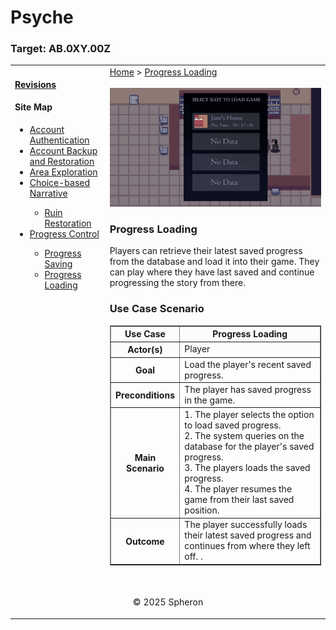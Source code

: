 # Psyche

### Target: AB.0XY.00Z

<table>
    <tr>
        <td valign="top">
            <h4><a href="../README.md">Revisions</a></h4>
            <h4>Site Map</h4>
            <ul>
                <li><a href="account-authentication.md">Account Authentication</a></li>
                <li><a href="account-backup-and-restoration.md">Account Backup and Restoration</a></li>
                <li><a href="area-exploration.md">Area Exploration</a></li>
                <li><a href="choice-based-narrative.md">Choice-based Narrative</a></li>
                <ul>
                    <li><a href="ruin-restoration.md">Ruin Restoration</a></li>
                </ul>
                <li><a href="progress-control.md">Progress Control</a></li>
                <ul>
                    <li><a href="progress-saving.md">Progress Saving</a></li>
                    <li><a href="progress-loading.md">Progress Loading</a></li>
                </ul>
            </ul>
            <br>
        </td>
        <td valign="top">   
        <a href="https://github.com/Jhanez27/psyche">Home</a> &gt; <a href="https://github.com/Jhanez27/psyche/blob/main/docs/progress-loading.md">Progress Loading</a>
        <br> <br>
          <img src="images/progess-B.png">
          <h3>Progress Loading</h3>
            <span>Players can retrieve their latest saved progress from the database and load it into their game. They can play where they have last saved and continue progressing the story from there.
            </span>
            <h3>Use Case Scenario</h3>
              <table border="1">
        <tr>
            <th>Use Case</th>
            <th>Progress Loading</th>
        </tr>
        <tr>
            <th>Actor(s)</th>
            <td>Player</td>
        </tr>
        <tr>
            <th>Goal</th>
            <td>Load the player's recent saved progress.</td>
        </tr>
        <tr>
            <th>Preconditions</th>
            <td>The player has saved progress in the game.</td>
        </tr>
        <tr>
            <th>Main Scenario</th>
            <td>
                1. The player selects the option to load saved progress.<br>
                2. The system queries on the database for the player's saved progress.<br>
                3. The players loads the saved progress.<br>
                4. The player resumes the game from their last saved position.<br>
            </td>
        </tr>
        <tr>
            <th>Outcome</th>
            <td><span>The player successfully loads their latest saved progress and continues from where they left off. </span>.</td>
        </tr>
    </table>
            <br>
        </td>
    </tr>
    <tr>
        <td colspan="2"><p align="center">© 2025 Spheron</p>
</td>
    </tr>
</table>
